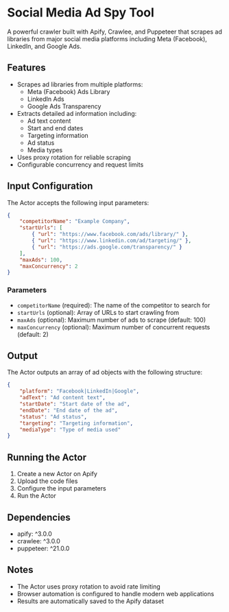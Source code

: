 # Social Media Ad Spy Tool

A powerful crawler built with Apify, Crawlee, and Puppeteer that scrapes ad libraries from major social media platforms including Meta (Facebook), LinkedIn, and Google Ads.

## Features

- Scrapes ad libraries from multiple platforms:
  - Meta (Facebook) Ads Library
  - LinkedIn Ads
  - Google Ads Transparency
- Extracts detailed ad information including:
  - Ad text content
  - Start and end dates
  - Targeting information
  - Ad status
  - Media types
- Uses proxy rotation for reliable scraping
- Configurable concurrency and request limits

## Input Configuration

The Actor accepts the following input parameters:

```json
{
    "competitorName": "Example Company",
    "startUrls": [
        { "url": "https://www.facebook.com/ads/library/" },
        { "url": "https://www.linkedin.com/ad/targeting/" },
        { "url": "https://ads.google.com/transparency/" }
    ],
    "maxAds": 100,
    "maxConcurrency": 2
}
```

### Parameters

- `competitorName` (required): The name of the competitor to search for
- `startUrls` (optional): Array of URLs to start crawling from
- `maxAds` (optional): Maximum number of ads to scrape (default: 100)
- `maxConcurrency` (optional): Maximum number of concurrent requests (default: 2)

## Output

The Actor outputs an array of ad objects with the following structure:

```json
{
    "platform": "Facebook|LinkedIn|Google",
    "adText": "Ad content text",
    "startDate": "Start date of the ad",
    "endDate": "End date of the ad",
    "status": "Ad status",
    "targeting": "Targeting information",
    "mediaType": "Type of media used"
}
```

## Running the Actor

1. Create a new Actor on Apify
2. Upload the code files
3. Configure the input parameters
4. Run the Actor

## Dependencies

- apify: ^3.0.0
- crawlee: ^3.0.0
- puppeteer: ^21.0.0

## Notes

- The Actor uses proxy rotation to avoid rate limiting
- Browser automation is configured to handle modern web applications
- Results are automatically saved to the Apify dataset 